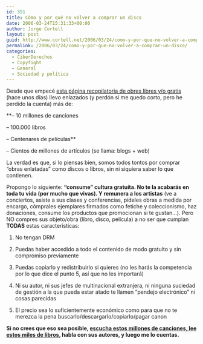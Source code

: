 ```yaml
---
id: 351
title: Cómo y por qué no volver a comprar un disco
date: 2006-03-24T15:31:33+00:00
author: Jorge Cortell
layout: post
guid: http://www.cortell.net/2006/03/24/como-y-por-que-no-volver-a-comprar-un-disco/
permalink: /2006/03/24/como-y-por-que-no-volver-a-comprar-un-disco/
categories:
  - CiberDerechos
  - Copyfight
  - General
  - Sociedad y polí­tica
---
```

Desde que empecé [esta página recopilatoria de obres libres y/o gratis](http://www.cortell.net/regala-libertad-obras-libres-yo-gratis/) (hace unos dí­as) llevo enlazados (y perdón si me quedo corto, pero he perdido la cuenta) más de:

**&#8211; 10 millones de canciones
  
&#8211; 100.000 libros
  
&#8211; Centenares de pelí­culas**
  
&#8211; Cientos de millones de artí­culos (se llama: blogs + web)

La verdad es que, si lo piensas bien, somos todos tontos por comprar &#8220;obras enlatadas&#8221; como discos o libros, sin ni siquiera saber lo que contienen.

Propongo lo siguiente: **&#8220;consume&#8221; cultura gratuí­ta. No te la acabarás en toda tu vida (por mucho que vivas). Y remunera a los artistas** (ve a conciertos, asiste a sus clases y conferencias, pí­deles obras a medida por encargo, cómprales ejemplares firmados como fetiche y coleccionismo, haz donaciones, consume los productos que promocionan si te gustan&#8230;). Pero NO compres sus objeto/obra (libro, disco, pelí­cula) a no ser que cumplan **TODAS** estas caracterí­sticas:

1) No tengan DRM
  
2) Puedas haber accedido a todo el contenido de modo gratuí­to y sin compromiso previamente
  
3) Puedas copiarlo y redistribuirlo si quieres (no les harás la competencia por lo que dice el punto 5, así­ que no les importará)
  
4) Ni su autor, ni sus jefes de multinacional extranjera, ni ninguna suciedad de gestión a la que pueda estar atado te llamen &#8220;pendejo electrónico&#8221; ni cosas parecidas
  
5) El precio sea lo suficientemente económico como para que no te merezca la pena buscarlo/descargarlo/copiarlo/pagar canon

**Si no crees que eso sea posible, [escucha estos millones de canciones, lee estos miles de libros](http://www.cortell.net/regala-libertad-obras-libres-yo-gratis/), habla con sus autores, y luego me lo cuentas.**